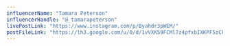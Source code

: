 ```yaml
---
influencerName: "Tamara Peterson"
influencerHandle: "@_tamarapeterson"
livePostLink: "https://www.instagram.com/p/Byahdr3pWEM/"
postFileLink: "https://lh3.google.com/u/0/d/1vVXK59FCMl7z4pfxbIXKPF5zCkojioAS"
---
```

